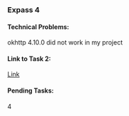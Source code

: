 ### Expass 4
#### Technical Problems:
okhttp 4.10.0 did not work in my project
#### Link to Task 2:
[Link](https://github.com/hvl584967/dat250-sparkjava-counter)
#### Pending Tasks:
4
